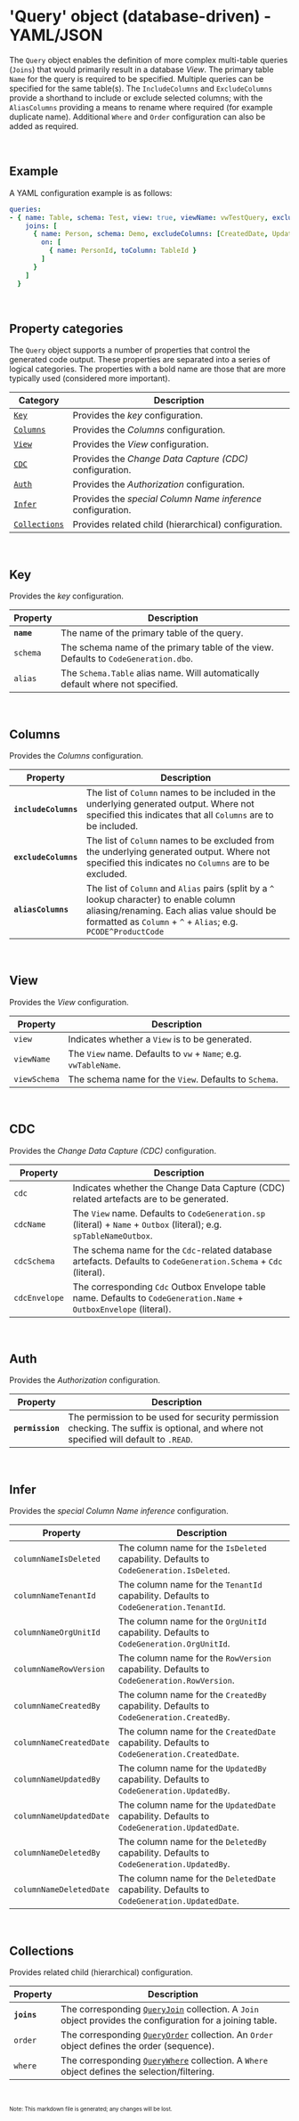 # 'Query' object (database-driven) - YAML/JSON

The `Query` object enables the definition of more complex multi-table queries (`Joins`) that would primarily result in a database _View_. The primary table `Name` for the query is required to be specified. Multiple queries can be specified for the same table(s). The `IncludeColumns` and `ExcludeColumns` provide a shorthand to include or exclude selected columns; with the `AliasColumns` providing a means to rename where required (for example duplicate name). Additional `Where` and `Order` configuration can also be added as required.

<br/>

## Example

A YAML configuration example is as follows:
``` yaml
queries:
- { name: Table, schema: Test, view: true, viewName: vwTestQuery, excludeColumns: [CreatedBy, UpdatedBy], permission: TestSec,
    joins: [
      { name: Person, schema: Demo, excludeColumns: [CreatedDate, UpdatedDate], aliasColumns: [RowVersion ^ RowVersionP],
        on: [
          { name: PersonId, toColumn: TableId }
        ]
      }
    ]
  }
```

<br/>

## Property categories
The `Query` object supports a number of properties that control the generated code output. These properties are separated into a series of logical categories. The properties with a bold name are those that are more typically used (considered more important).

Category | Description
-|-
[`Key`](#Key) | Provides the _key_ configuration.
[`Columns`](#Columns) | Provides the _Columns_ configuration.
[`View`](#View) | Provides the _View_ configuration.
[`CDC`](#CDC) | Provides the _Change Data Capture (CDC)_ configuration.
[`Auth`](#Auth) | Provides the _Authorization_ configuration.
[`Infer`](#Infer) | Provides the _special Column Name inference_ configuration.
[`Collections`](#Collections) | Provides related child (hierarchical) configuration.

<br/>

## Key
Provides the _key_ configuration.

Property | Description
-|-
**`name`** | The name of the primary table of the query.
`schema` | The schema name of the primary table of the view. Defaults to `CodeGeneration.dbo`.
`alias` | The `Schema.Table` alias name. Will automatically default where not specified.

<br/>

## Columns
Provides the _Columns_ configuration.

Property | Description
-|-
**`includeColumns`** | The list of `Column` names to be included in the underlying generated output. Where not specified this indicates that all `Columns` are to be included.
**`excludeColumns`** | The list of `Column` names to be excluded from the underlying generated output. Where not specified this indicates no `Columns` are to be excluded.
**`aliasColumns`** | The list of `Column` and `Alias` pairs (split by a `^` lookup character) to enable column aliasing/renaming. Each alias value should be formatted as `Column` + `^` + `Alias`; e.g. `PCODE^ProductCode`

<br/>

## View
Provides the _View_ configuration.

Property | Description
-|-
`view` | Indicates whether a `View` is to be generated.
`viewName` | The `View` name. Defaults to `vw` + `Name`; e.g. `vwTableName`.
`viewSchema` | The schema name for the `View`. Defaults to `Schema`.

<br/>

## CDC
Provides the _Change Data Capture (CDC)_ configuration.

Property | Description
-|-
`cdc` | Indicates whether the Change Data Capture (CDC) related artefacts are to be generated.
`cdcName` | The `View` name. Defaults to `CodeGeneration.sp` (literal) + `Name` + `Outbox` (literal); e.g. `spTableNameOutbox`.
`cdcSchema` | The schema name for the `Cdc`-related database artefacts. Defaults to `CodeGeneration.Schema` + `Cdc` (literal).
`cdcEnvelope` | The corresponding `Cdc` Outbox Envelope table name. Defaults to `CodeGeneration.Name` + `OutboxEnvelope` (literal).

<br/>

## Auth
Provides the _Authorization_ configuration.

Property | Description
-|-
**`permission`** | The permission to be used for security permission checking. The suffix is optional, and where not specified will default to `.READ`.

<br/>

## Infer
Provides the _special Column Name inference_ configuration.

Property | Description
-|-
`columnNameIsDeleted` | The column name for the `IsDeleted` capability. Defaults to `CodeGeneration.IsDeleted`.
`columnNameTenantId` | The column name for the `TenantId` capability. Defaults to `CodeGeneration.TenantId`.
`columnNameOrgUnitId` | The column name for the `OrgUnitId` capability. Defaults to `CodeGeneration.OrgUnitId`.
`columnNameRowVersion` | The column name for the `RowVersion` capability. Defaults to `CodeGeneration.RowVersion`.
`columnNameCreatedBy` | The column name for the `CreatedBy` capability. Defaults to `CodeGeneration.CreatedBy`.
`columnNameCreatedDate` | The column name for the `CreatedDate` capability. Defaults to `CodeGeneration.CreatedDate`.
`columnNameUpdatedBy` | The column name for the `UpdatedBy` capability. Defaults to `CodeGeneration.UpdatedBy`.
`columnNameUpdatedDate` | The column name for the `UpdatedDate` capability. Defaults to `CodeGeneration.UpdatedDate`.
`columnNameDeletedBy` | The column name for the `DeletedBy` capability. Defaults to `CodeGeneration.UpdatedBy`.
`columnNameDeletedDate` | The column name for the `DeletedDate` capability. Defaults to `CodeGeneration.UpdatedDate`.

<br/>

## Collections
Provides related child (hierarchical) configuration.

Property | Description
-|-
**`joins`** | The corresponding [`QueryJoin`](Database-QueryJoin-Config.md) collection. A `Join` object provides the configuration for a joining table.
`order` | The corresponding [`QueryOrder`](Database-QueryOrder-Config.md) collection. An `Order` object defines the order (sequence).
`where` | The corresponding [`QueryWhere`](Database-QueryWhere-Config.md) collection. A `Where` object defines the selection/filtering.

<br/>

<sub><sup>Note: This markdown file is generated; any changes will be lost.</sup></sub>
